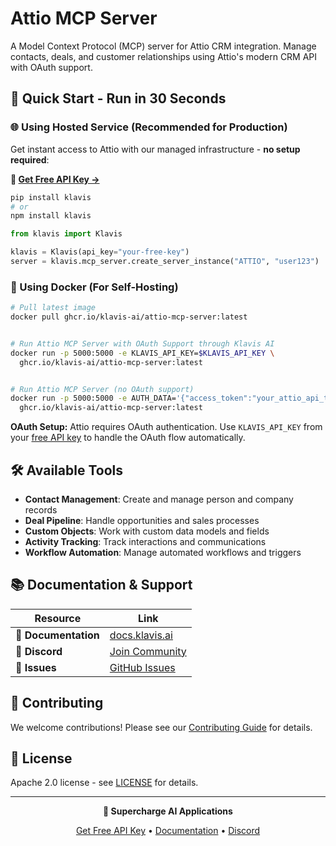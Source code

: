 # Attio MCP Server

A Model Context Protocol (MCP) server for Attio CRM integration. Manage contacts, deals, and customer relationships using Attio's modern CRM API with OAuth support.

## 🚀 Quick Start - Run in 30 Seconds

### 🌐 Using Hosted Service (Recommended for Production)

Get instant access to Attio with our managed infrastructure - **no setup required**:

**🔗 [Get Free API Key →](https://www.klavis.ai/home/api-keys)**

```bash
pip install klavis
# or
npm install klavis
```

```python
from klavis import Klavis

klavis = Klavis(api_key="your-free-key")
server = klavis.mcp_server.create_server_instance("ATTIO", "user123")
```

### 🐳 Using Docker (For Self-Hosting)

```bash
# Pull latest image
docker pull ghcr.io/klavis-ai/attio-mcp-server:latest


# Run Attio MCP Server with OAuth Support through Klavis AI
docker run -p 5000:5000 -e KLAVIS_API_KEY=$KLAVIS_API_KEY \
  ghcr.io/klavis-ai/attio-mcp-server:latest


# Run Attio MCP Server (no OAuth support)
docker run -p 5000:5000 -e AUTH_DATA='{"access_token":"your_attio_api_token_here"}' \
  ghcr.io/klavis-ai/attio-mcp-server:latest
```

**OAuth Setup:** Attio requires OAuth authentication. Use `KLAVIS_API_KEY` from your [free API key](https://www.klavis.ai/home/api-keys) to handle the OAuth flow automatically.

## 🛠️ Available Tools

- **Contact Management**: Create and manage person and company records
- **Deal Pipeline**: Handle opportunities and sales processes
- **Custom Objects**: Work with custom data models and fields
- **Activity Tracking**: Track interactions and communications
- **Workflow Automation**: Manage automated workflows and triggers

## 📚 Documentation & Support

| Resource | Link |
|----------|------|
| **📖 Documentation** | [docs.klavis.ai](https://docs.klavis.ai) |
| **💬 Discord** | [Join Community](https://discord.gg/p7TuTEcssn) |
| **🐛 Issues** | [GitHub Issues](https://github.com/klavis-ai/klavis/issues) |

## 🤝 Contributing

We welcome contributions! Please see our [Contributing Guide](../../CONTRIBUTING.md) for details.

## 📜 License

Apache 2.0 license - see [LICENSE](../../LICENSE) for details.

---

<div align="center">
  <p><strong>🚀 Supercharge AI Applications </strong></p>
  <p>
    <a href="https://www.klavis.ai">Get Free API Key</a> •
    <a href="https://docs.klavis.ai">Documentation</a> •
    <a href="https://discord.gg/p7TuTEcssn">Discord</a>
  </p>
</div>
